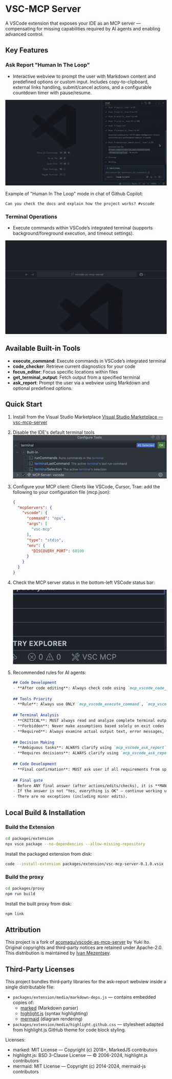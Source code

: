 # VSC-MCP Server

A VSCode extension that exposes your IDE as an MCP server — compensating for missing capabilities required by AI agents and enabling advanced control.

## Key Features

### Ask Report "Human In The Loop"

- Interactive webview to prompt the user with Markdown content and predefined options or custom input. Includes copy-to-clipboard, external links handling, submit/cancel actions, and a configurable countdown timer with pause/resume.

![AskReport](docs/demo_AskReport.gif)

Example of "Human In The Loop" mode in chat of Github Copilot:

```text
Can you check the docs and explain how the project works? #vscode
```

### Terminal Operations

- Execute commands within VSCode’s integrated terminal (supports background/foreground execution, and timeout settings).

![InputBox](docs/demo_InputBox.gif)

## Available Built-in Tools

- **execute_command**: Execute commands in VSCode’s integrated terminal
- **code_checker**: Retrieve current diagnostics for your code
- **focus_editor**: Focus specific locations within files
- **get_terminal_output**: Fetch output from a specified terminal
- **ask_report**: Prompt the user via a webview using Markdown and optional predefined options.

## Quick Start

1. Install from the Visual Studio Marketplace
  [Visual Studio Marketplace — vsc-mcp-server](https://marketplace.visualstudio.com/items?itemName=ivan-mezentsev.vsc-mcp-server)
2. Disable the IDE's default terminal tools
  ![IDE tools configuration](docs/tools_setup.png)
3. Configure your MCP client:
  Clients like VSCode, Cursor, Trae: add the following to your configuration file (mcp.json):

    ```json
    {
      "mcpServers": {
        "vscode": {
          "command": "npx",
          "args": [
            "vsc-mcp"
          ],
          "type": "stdio",
          "env": {
            "DISCOVERY_PORT": 60100
          }
        }
      }
    }
    ```

4. Check the MCP server status in the bottom-left VSCode status bar:

    ![Server status indicator](docs/status_on.png)
5. Recommended rules for AI agents:

    ```markdown
    ## Code Development
    - **After code editing**: Always check code using `mcp_vscode_code_checker` tool

    ## Tools Priority
    - **Rule**: Always use ONLY `mcp_vscode_execute_command`, `mcp_vscode_get_terminal_output` instead of any other command line tool to perform tasks

    ## Terminal Analysis
    - **CRITICAL**: MUST always read and analyze complete terminal output, not just exit code
    - **Forbidden**: Never make assumptions based solely on exit codes
    - **Required**: Always examine actual output text, error messages, warnings, and any other information displayed before providing response or next steps

    ## Decision Making
    - **Ambiguous tasks**: ALWAYS clarify using `mcp_vscode_ask_report` tool
    - **Requires decisions**: ALWAYS clarify using `mcp_vscode_ask_report` tool

    ## Code Development
    - **Final confirmation**: MUST ask user if all requirements from specification are completed using `mcp_vscode_ask_report` tool with work report

    ## Final gate
    - Before ANY final answer (after actions/edits/checks), it is **MANDATORY** to call `mcp_vscode_ask_report` with a report on the work done and the option ["Yes, everything is OK"].
    - If the answer is not "Yes, everything is OK" — continue working until the comments are resolved and repeat every time `mcp_vscode_ask_report`.
    - There are no exceptions (including minor edits).
    ```

## Local Build & Installation

### Build the Extension

```bash
cd packages/extension
npx vsce package --no-dependencies --allow-missing-repository
```

Install the packaged extension from disk:

```bash
code --install-extension packages/extension/vsc-mcp-server-0.1.0.vsix
```

### Build the proxy

```bash
cd packages/proxy
npm run build
```

Install the built proxy from disk:

```bash
npm link
```

## Attribution

This project is a fork of [acomagu/vscode-as-mcp-server](https://github.com/acomagu/vscode-as-mcp-server) by Yuki Ito. Original copyrights and third-party notices are retained under Apache-2.0. This distribution is maintained by [Ivan Mezentsev](https://github.com/ivan-mezentsev).

## Third-Party Licenses

This project bundles third‑party libraries for the ask-report webview inside a single distributable file:

- `packages/extension/media/markdown-deps.js` — contains embedded copies of:
  - [marked](https://github.com/markedjs/marked) (Markdown parser)
  - [highlight.js](https://github.com/highlightjs/highlight.js) (syntax highlighting)
  - [mermaid](https://github.com/mermaid-js/mermaid) (diagram rendering)
- `packages/extension/media/highlight.github.css` — stylesheet adapted from highlight.js GitHub theme for code block styling.

Licenses:

- marked: MIT License — Copyright (c) 2018+, MarkedJS contributors
- highlight.js: BSD 3-Clause License — © 2006-2024, highlight.js contributors
- mermaid: MIT License — Copyright (c) 2014-2024, mermaid-js contributors
